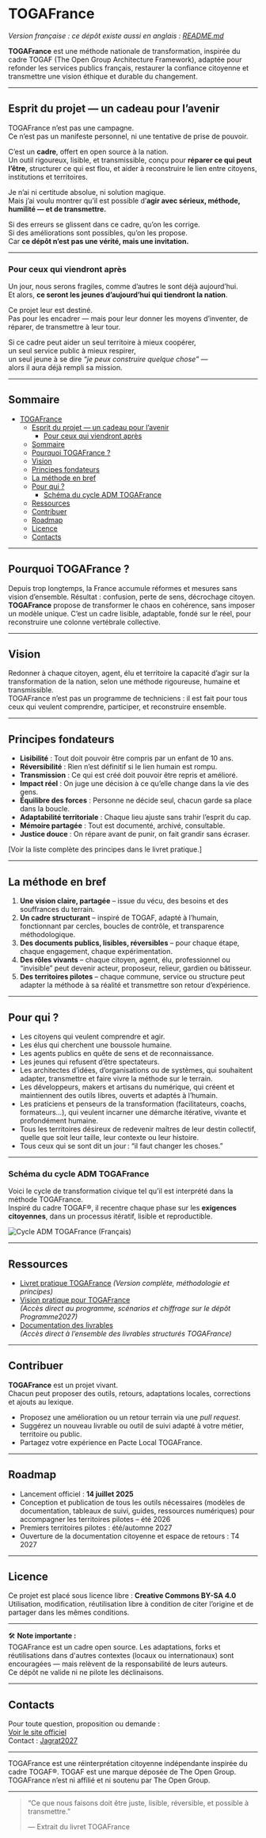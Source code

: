# TOGAFrance

_Version française : ce dépôt existe aussi en anglais : [README.md](./README.md)_

**TOGAFrance** est une méthode nationale de transformation, inspirée du cadre TOGAF (The Open Group Architecture Framework), adaptée pour refonder les services publics français, restaurer la confiance citoyenne et transmettre une vision éthique et durable du changement.

---

## Esprit du projet — un cadeau pour l’avenir

TOGAFrance n’est pas une campagne.  
Ce n’est pas un manifeste personnel, ni une tentative de prise de pouvoir.

C’est un **cadre**, offert en open source à la nation.  
Un outil rigoureux, lisible, et transmissible, conçu pour **réparer ce qui peut l’être**, structurer ce qui est flou, et aider à reconstruire le lien entre citoyens, institutions et territoires.

Je n’ai ni certitude absolue, ni solution magique.  
Mais j’ai voulu montrer qu’il est possible d’**agir avec sérieux, méthode, humilité — et de transmettre.**

Si des erreurs se glissent dans ce cadre, qu’on les corrige.  
Si des améliorations sont possibles, qu’on les propose.  
Car **ce dépôt n’est pas une vérité, mais une invitation.**

---

### Pour ceux qui viendront après

Un jour, nous serons fragiles, comme d’autres le sont déjà aujourd’hui.  
Et alors, **ce seront les jeunes d’aujourd’hui qui tiendront la nation**.

Ce projet leur est destiné.  
Pas pour les encadrer — mais pour leur donner les moyens d’inventer, de réparer, de transmettre à leur tour.

Si ce cadre peut aider un seul territoire à mieux coopérer,  
un seul service public à mieux respirer,  
un seul jeune à se dire _“je peux construire quelque chose”_ —  
alors il aura déjà rempli sa mission.

---

## Sommaire

- [TOGAFrance](#togafrance)
  - [Esprit du projet — un cadeau pour l’avenir](#esprit-du-projet--un-cadeau-pour-lavenir)
    - [Pour ceux qui viendront après](#pour-ceux-qui-viendront-après)
  - [Sommaire](#sommaire)
  - [Pourquoi TOGAFrance ?](#pourquoi-togafrance)
  - [Vision](#vision)
  - [Principes fondateurs](#principes-fondateurs)
  - [La méthode en bref](#la-méthode-en-bref)
  - [Pour qui ?](#pour-qui)
    - [Schéma du cycle ADM TOGAFrance](#schéma-du-cycle-adm-togafrance)
  - [Ressources](#ressources)
  - [Contribuer](#contribuer)
  - [Roadmap](#roadmap)
  - [Licence](#licence)
  - [Contacts](#contacts)

---

## Pourquoi TOGAFrance ?

Depuis trop longtemps, la France accumule réformes et mesures sans vision d’ensemble. Résultat : confusion, perte de sens, décrochage citoyen.  
**TOGAFrance** propose de transformer le chaos en cohérence, sans imposer un modèle unique. C’est un cadre lisible, adaptable, fondé sur le réel, pour reconstruire une colonne vertébrale collective.

---

## Vision

Redonner à chaque citoyen, agent, élu et territoire la capacité d’agir sur la transformation de la nation, selon une méthode rigoureuse, humaine et transmissible.  
TOGAFrance n’est pas un programme de techniciens : il est fait pour tous ceux qui veulent comprendre, participer, et reconstruire ensemble.

---

## Principes fondateurs

- **Lisibilité** : Tout doit pouvoir être compris par un enfant de 10 ans.
- **Réversibilité** : Rien n’est définitif si le lien humain est rompu.
- **Transmission** : Ce qui est créé doit pouvoir être repris et amélioré.
- **Impact réel** : On juge une décision à ce qu’elle change dans la vie des gens.
- **Équilibre des forces** : Personne ne décide seul, chacun garde sa place dans la boucle.
- **Adaptabilité territoriale** : Chaque lieu ajuste sans trahir l’esprit du cap.
- **Mémoire partagée** : Tout est documenté, archivé, consultable.
- **Justice douce** : On répare avant de punir, on fait grandir sans écraser.

[Voir la liste complète des principes dans le livret pratique.]

---

## La méthode en bref

1. **Une vision claire, partagée** – issue du vécu, des besoins et des souffrances du terrain.
2. **Un cadre structurant** – inspiré de TOGAF, adapté à l’humain, fonctionnant par cercles, boucles de contrôle, et transparence méthodologique.
3. **Des documents publics, lisibles, réversibles** – pour chaque étape, chaque engagement, chaque expérimentation.
4. **Des rôles vivants** – chaque citoyen, agent, élu, professionnel ou “invisible” peut devenir acteur, proposeur, relieur, gardien ou bâtisseur.
5. **Des territoires pilotes** – chaque commune, service ou structure peut adapter la méthode à sa réalité et transmettre son retour d’expérience.

---

## Pour qui ?

- Les citoyens qui veulent comprendre et agir.
- Les élus qui cherchent une boussole humaine.
- Les agents publics en quête de sens et de reconnaissance.
- Les jeunes qui refusent d’être spectateurs.
- Les architectes d’idées, d’organisations ou de systèmes, qui souhaitent adapter, transmettre et faire vivre la méthode sur le terrain.
- Les développeurs, makers et artisans du numérique, qui créent et maintiennent des outils libres, ouverts et adaptés à l’humain.
- Les praticiens et penseurs de la transformation (facilitateurs, coachs, formateurs…), qui veulent incarner une démarche itérative, vivante et profondément humaine.
- Tous les territoires désireux de redevenir maîtres de leur destin collectif, quelle que soit leur taille, leur contexte ou leur histoire.
- Tous ceux qui se sont dit un jour : “il faut changer les choses.”

---

### Schéma du cycle ADM TOGAFrance

Voici le cycle de transformation civique tel qu’il est interprété dans la méthode TOGAFrance.  
Inspiré du cadre TOGAF®, il recentre chaque phase sur les **exigences citoyennes**, dans un processus itératif, lisible et reproductible.

![Cycle ADM TOGAFrance (Français)](<./medias/images/Cycle%20ADM%20TOGAFrance%20(Français).1.png>)

---

## Ressources

- [Livret pratique TOGAFrance](./medias/TOGAFrance_Livret_Pratique.pdf)
  _(Version complète, méthodologie et principes)_
- [Vision pratique pour TOGAFrance](https://github.com/Jagrat2027/Programme2027)  
  _(Accès direct au programme, scénarios et chiffrage sur le dépôt Programme2027)_
- [Documentation des livrables](./livrables/README.md)  
  _(Accès direct à l’ensemble des livrables structurés TOGAFrance)_

---

## Contribuer

**TOGAFrance** est un projet vivant.  
Chacun peut proposer des outils, retours, adaptations locales, corrections et ajouts au lexique.

- Proposez une amélioration ou un retour terrain via une _pull request_.
- Suggérez un nouveau livrable ou outil de suivi adapté à votre métier, territoire ou public.
- Partagez votre expérience en Pacte Local TOGAFrance.

---

## Roadmap

- Lancement officiel : **14 juillet 2025**
- Conception et publication de tous les outils nécessaires (modèles de documentation, tableaux de suivi, guides, ressources numériques) pour accompagner les territoires pilotes – été 2026
- Premiers territoires pilotes : été/automne 2027
- Ouverture de la documentation citoyenne et espace de retours : T4 2027

---

## Licence

Ce projet est placé sous licence libre : **Creative Commons BY-SA 4.0**  
Utilisation, modification, réutilisation libre à condition de citer l’origine et de partager dans les mêmes conditions.

---

🛠️ **Note importante :**  
TOGAFrance est un cadre open source. Les adaptations, forks et réutilisations dans d'autres contextes (locaux ou internationaux) sont encouragées — mais relèvent de la responsabilité de leurs auteurs.  
Ce dépôt ne valide ni ne pilote les déclinaisons.

---

## Contacts

Pour toute question, proposition ou demande :  
[Voir le site officiel](https://jagrat.fr)  
Contact : [Jagrat2027](mailto:jagrat2027@gmail.com)

---

TOGAFrance est une réinterprétation citoyenne indépendante inspirée du cadre TOGAF®. TOGAF est une marque déposée de The Open Group. TOGAFrance n’est ni affilié et ni soutenu par The Open Group.

---

> “Ce que nous faisons doit être juste, lisible, réversible, et possible à transmettre.”
>
> — Extrait du livret TOGAFrance
